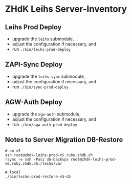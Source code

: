 ZHdK Leihs Server-Inventory
===========================


Leihs Prod Deploy
-----------------
* upgrade the `leihs` submodule,
* adjust the configuration if necessary, and
* run `./bin/leihs-prod-deploy`


ZAPI-Sync Deploy
----------------

* upgrade the `leihs-sync` submodule,
* adjust the configuration if necessary, and
* run `./bin/sync-prod-deploy`

AGW-Auth Deploy
---------------

* upgrade the `agw-auth` submodule,
* adjust the configuration if necessary, and
* run `./bin/agw-auth-prod-deploy`



Notes to Server Migration DB-Restore
------------------------------------

```
# on v5
ssh root@zhdk-leihs-prod-v5.ruby.zhdk.ch
rsync -e ssh -Pavz db-backups root@zhdk-leihs-prod-v6.ruby.zhdk.ch:/leihs/var

# local
./bin/leihs-prod-restore-v5-db
```




